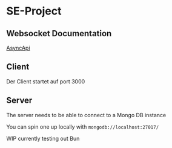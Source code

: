 # SE-Project

## Websocket Documentation

[AsyncApi](https://playground.asyncapi.io/?load=https://raw.githubusercontent.com/RingoDev/JKU_SE_project/team2/documentation/asyncapi.yml)

## Client

Der Client startet auf port 3000

## Server

The server needs to be able to connect to a Mongo DB instance

You can spin one up locally with `mongodb://localhost:27017/`

WIP currently testing out Bun
